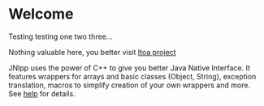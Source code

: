 # Welcome 

Testing testing one two three...

Nothing valuable here, you better visit [Itoa project](https://github.com/DmitrySkiba/itoa)



JNIpp uses the power of C++ to give you better Java Native Interface.
It features wrappers for arrays and basic classes (Object, String),
exception translation, macros to simplify creation of your own wrappers
and more. See [help](http://dmitryskiba.github.com/itoa-jnipp/) for details.

